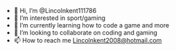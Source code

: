 - 👋 Hi, I’m @Lincolnkent111786
- 👀 I’m interested in sport/gaming
- 🌱 I’m currently learning how to code a game and more
- 💞️ I’m looking to collaborate on coding and gaming 
- 📫 How to reach me Lincolnkent2008@hotmail.com
